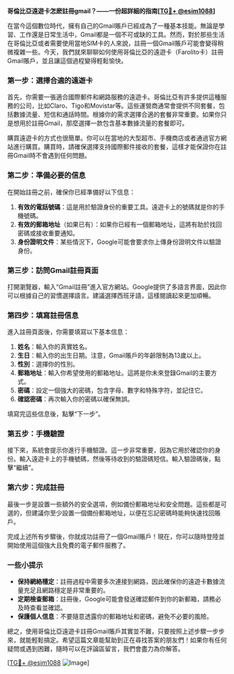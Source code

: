 **哥倫比亞遠遊卡怎麽註冊gmail？——一份超詳細的指南[[TG💪+ @esim1088](https://t.me/s/esim1088)]**

在當今這個數位時代，擁有自己的Gmail賬戶已經成為了一種基本技能。無論是學習、工作還是日常生活中，Gmail都是一個不可或缺的工具。然而，對於那些生活在哥倫比亞或者需要使用當地SIM卡的人來說，註冊一個Gmail賬戶可能會變得稍微複雜一些。今天，我們就來聊聊如何使用哥倫比亞的遠遊卡（Farolito卡）註冊Gmail賬戶，並且讓這個過程變得輕鬆愉快。

### **第一步：選擇合適的遠遊卡**

首先，你需要一張適合國際郵件和網路服務的遠遊卡。哥倫比亞有許多提供這種服務的公司，比如Claro、Tigo和Movistar等。這些運營商通常會提供不同套餐，包括數據流量、短信和通話時間。根據你的需求選擇合適的套餐非常重要。如果你只是想用於註冊Gmail，那麼選擇一款包含基本數據流量的套餐即可。

購買遠遊卡的方式也很簡單。你可以在當地的大型超市、手機商店或者通過官方網站進行購買。購買時，請確保選擇支持國際郵件接收的套餐，這樣才能保證你在註冊Gmail時不會遇到任何問題。

### **第二步：準備必要的信息**

在開始註冊之前，確保你已經準備好以下信息：

1. **有效的電話號碼**：這是用於驗證身份的重要工具。遠遊卡上的號碼就是你的手機號碼。
2. **有效的郵箱地址**（如果已有）：如果你已經有一個郵箱地址，這將有助於找回密碼或接收重要通知。
3. **身份證明文件**：某些情況下，Google可能會要求你上傳身份證明文件以驗證身份。

### **第三步：訪問Gmail註冊頁面**

打開瀏覽器，輸入“Gmail註冊”進入官方網站。Google提供了多語言界面，因此你可以根據自己的習慣選擇語言。建議選擇西班牙語，這樣閱讀起來更加順暢。

### **第四步：填寫註冊信息**

進入註冊頁面後，你需要填寫以下基本信息：

1. **姓名**：輸入你的真實姓名。
2. **生日**：輸入你的出生日期。注意，Gmail賬戶的年齡限制為13歲以上。
3. **性別**：選擇你的性別。
4. **郵箱地址**：輸入你希望使用的郵箱地址。這將是你未來登錄Gmail的主要方式。
5. **密碼**：設定一個強大的密碼，包含字母、數字和特殊字符，並記住它。
6. **確認密碼**：再次輸入你的密碼以確保無誤。

填寫完這些信息後，點擊“下一步”。

### **第五步：手機驗證**

接下來，系統會提示你進行手機驗證。這一步非常重要，因為它用於確認你的身份。輸入遠遊卡上的手機號碼，然後等待收到的驗證碼短信。輸入驗證碼後，點擊“繼續”。

### **第六步：完成註冊**

最後一步是設置一些額外的安全選項，例如備份郵箱地址和安全問題。這些都是可選的，但建議你至少設置一個備份郵箱地址，以便在忘記密碼時能夠快速找回賬戶。

完成上述所有步驟後，你就成功註冊了一個Gmail賬戶！現在，你可以隨時登陸並開始使用這個強大且免費的電子郵件服務了。

### **一些小提示**

- **保持網絡穩定**：註冊過程中需要多次連接到網路，因此確保你的遠遊卡數據流量充足且網路穩定是非常重要的。
- **定期檢查郵箱**：註冊後，Google可能會發送確認郵件到你的新郵箱，請務必及時查看並確認。
- **保護個人信息**：不要隨意透露你的郵箱地址和密碼，避免不必要的風險。

總之，使用哥倫比亞遠遊卡註冊Gmail賬戶其實並不難，只要按照上述步驟一步步來，就能輕鬆搞定。希望這篇文章能幫助到正在尋找答案的朋友們！如果你有任何疑問或遇到困難，隨時可以在評論區留言，我們會盡力為你解答。

[[TG💪+ @esim1088](https://t.me/s/esim1088) ![Image](https://i.postimg.cc/4NQfJmqS/Snipaste-2025-05-13-00-14-12.png)]